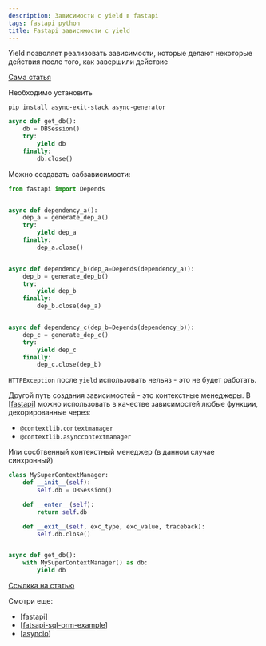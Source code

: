 ```yaml
---
description: Зависимости с yield в fastapi
tags: fastapi python
title: Fastapi зависимости с yield
---
```

Yield позволяет реализовать зависимости, которые делают некоторые действия после того, как завершили действие

[Сама статья](https://fastapi.tiangolo.com/tutorial/dependencies/dependencies-with-yield/)

Необходимо установить

`pip install async-exit-stack async-generator`

```python
async def get_db():
    db = DBSession()
    try:
        yield db
    finally:
        db.close()
```

Можно создавать сабзависимости:

```python
from fastapi import Depends


async def dependency_a():
    dep_a = generate_dep_a()
    try:
        yield dep_a
    finally:
        dep_a.close()


async def dependency_b(dep_a=Depends(dependency_a)):
    dep_b = generate_dep_b()
    try:
        yield dep_b
    finally:
        dep_b.close(dep_a)


async def dependency_c(dep_b=Depends(dependency_b)):
    dep_c = generate_dep_c()
    try:
        yield dep_c
    finally:
        dep_c.close(dep_b)
```

`HTTPException` после `yield` использовать нельяз - это не будет работать.

Другой путь создания зависимостей - это контекстные менеджеры. В [[fastapi]] можно использовать в качестве зависимостей любые функции, декорированные через:

- `@contextlib.contextmanager`
- `@contextlib.asynccontextmanager`

Или сосбтвенный контекстный менеджер (в данном случае синхронный)

```python
class MySuperContextManager:
    def __init__(self):
        self.db = DBSession()

    def __enter__(self):
        return self.db

    def __exit__(self, exc_type, exc_value, traceback):
        self.db.close()


async def get_db():
    with MySuperContextManager() as db:
        yield db
```

[Ссылкка на статью](https://fastapi.tiangolo.com/tutorial/dependencies/dependencies-with-yield/)

Смотри еще:

- [[fastapi]]
- [[fatsapi-sql-orm-example]]
- [[asyncio]]

[//begin]: # "Autogenerated link references for markdown compatibility"
[fastapi]: fastapi "Fastapi"
[fastapi]: fastapi "Fastapi"
[fatsapi-sql-orm-example]: fatsapi-sql-orm-example "Fatsapi sql orm example"
[asyncio]: asyncio "Asyncio"
[//end]: # "Autogenerated link references"
[//begin]: # "Autogenerated link references for markdown compatibility"
[fastapi]: fastapi "Fastapi"
[fastapi]: fastapi "Fastapi"
[fatsapi-sql-orm-example]: fatsapi-sql-orm-example "Fatsapi sql orm example"
[asyncio]: asyncio "Asyncio"
[//end]: # "Autogenerated link references"